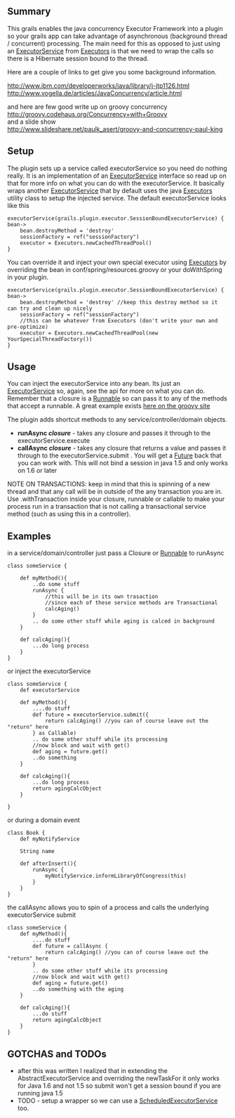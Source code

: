 Summary
--------

This grails enables the java concurrency Executor Framework into a plugin so your grails app can take advantage of asynchronous (background thread / concurrent) processing. The main need for this as opposed to just using an [ExecutorService][] from [Executors][] is that we need to wrap the calls so there is a Hibernate session bound to the thread.  

Here are a couple of links to get give you some background information.

<http://www.ibm.com/developerworks/java/library/j-jtp1126.html>  
<http://www.vogella.de/articles/JavaConcurrency/article.html>  

and here are few good write up on groovy concurrency  
<http://groovy.codehaus.org/Concurrency+with+Groovy>  
and a slide show  
<http://www.slideshare.net/paulk_asert/groovy-and-concurrency-paul-king>

Setup
-------

The plugin sets up a service called executorService so you need do nothing really. It is an implementation of an [ExecutorService][] interface so read up on that for more info on what you can do with the executorService. It basically wraps another [ExecutorService][] that by default uses the java [Executors][] utility class to setup the injected service. The default executorService looks like this 

	executorService(grails.plugin.executor.SessionBoundExecutorService) { bean->
		bean.destroyMethod = 'destroy'
		sessionFactory = ref("sessionFactory")
		executor = Executors.newCachedThreadPool()
	}

You can override it and inject your own special executor using [Executors][] by overriding the bean in conf/spring/resources.groovy or your doWithSpring in your plugin.
	
	executorService(grails.plugin.executor.SessionBoundExecutorService) { bean->
		bean.destroyMethod = 'destroy' //keep this destroy method so it can try and clean up nicely
		sessionFactory = ref("sessionFactory")
		//this can be whatever from Executors (don't write your own and pre-optimize)
		executor = Executors.newCachedThreadPool(new YourSpecialThreadFactory()) 
	}

Usage
------

You can inject the executorService into any bean. Its just an [ExecutorService][] so, again, see the api for more on what you can do. Remember that a closure is a [Runnable][] so can pass it to any of the methods that accept a runnable. A great example exists [here on the groovy site](http://groovy.codehaus.org/Concurrency+with+Groovy)

The plugin adds shortcut methods to any service/controller/domain objects.

- **runAsync _closure_** - takes any closure and passes it through to the executorService.execute
- **callAsync _closure_** - takes any closure that returns a value and passes it through to the executorService.submit . You will get a [Future] back that you can work with. This will not bind a session in java 1.5 and only works on 1.6 or later

NOTE ON TRANSACTIONS: keep in mind that this is spinning of a new thread and that any call will be in outside of the any transaction you are in. Use .withTransaction inside your closure, runnable or callable to make your process run in a transaction that is not calling a transactional service method (such as using this in a controller).

Examples
--------

in a service/domain/controller just pass a Closure or [Runnable] to runAsync

	class someService {

		def myMethod(){
			..do some stuff
			runAsync {
				//this will be in its own trasaction 
				//since each of these service methods are Transactional
				calcAging() 
			}
			.. do some other stuff while aging is calced in background
		}

		def calcAging(){
			...do long process
		}
	}
	
or inject the executorService

	class someService {
		def executorService

		def myMethod(){
			....do stuff
			def future = executorService.submit({
				return calcAging() //you can of course leave out the "return" here
			} as Callable)
			.. do some other stuff while its processing
			//now block and wait with get()
			def aging = future.get()
			..do something
		}

		def calcAging(){
			...do long process
			return agingCalcObject
		}
	
	}
	
or during a domain event
	
	class Book {
		def myNotifyService
		
		String name
		
		def afterInsert(){
			runAsync {
				myNotifyService.informLibraryOfCongress(this)
			}
		}
	}

the callAsync allows you to spin of a process and calls the underlying executorService submit

	class someService {
		def myMethod(){
			....do stuff
			def future = callAsync {
				return calcAging() //you can of course leave out the "return" here
			}
			.. do some other stuff while its processing
			//now block and wait with get()
			def aging = future.get()
			..do something with the aging
		}

		def calcAging(){
			...do stuff
			return agingCalcObject
		}
	}

GOTCHAS and TODOs
--------

* after this was written I realized that in extending the AbstractExecutorService and overriding the newTaskFor it only works for Java 1.6 and not 1.5 so submit won't get a session bound if you are running java 1.5
* TODO - setup a wrapper so we can use a [ScheduledExecutorService][] too.


[ExecutorService]: http://download.oracle.com/javase/6/docs/api/java/util/concurrent/ExecutorService.html
[Executors]: http://download.oracle.com/javase/6/docs/api/java/util/concurrent/Executors.html
[Future]: http://download-llnw.oracle.com/javase/6/docs/api/java/util/concurrent/Future.html
[Runnable]: http://download.oracle.com/javase/6/docs/api/java/lang/Runnable.html
[ScheduledExecutorService]: http://download.oracle.com/javase/6/docs/api/java/util/concurrent/ScheduledExecutorService.html